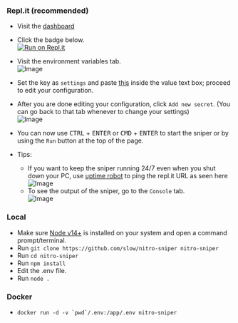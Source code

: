 ### Repl.it (recommended)


- Visit the [dashboard](https://replit.com/~)
- Click the badge below.<br/>
   [![Run on Repl.it](https://replit.com/badge/github/eternal404/nitro-sniper)](https://repl.it/github/eternal404/nitro-sniper)

- Visit the environment variables tab.<br/>
   ![Image](https://media.wtf/52361997)

- Set the key as `settings` and paste [this](https://github.com/slow/nitro-sniper/wiki/Default-Configuration) inside the value text box; proceed to edit your configuration.

- After you are done editing your configuration, click `Add new secret`. (You can go back to that tab whenever to change your settings)<br/>
   ![Image](https://media.wtf/49612563)

- You can now use <kbd>CTRL</kbd> + <kbd>ENTER</kbd> or  <kbd>CMD</kbd> + <kbd>ENTER</kbd> to start the sniper or by using the `Run` button at the top of the page.

- Tips:
   - If you want to keep the sniper running 24/7 even when you shut down your PC, use [uptime robot](https://uptimerobot.com/) to ping the repl.it URL as seen here <br />
   ![Image](https://media.wtf/88041379) <br />
   - To see the output of the sniper, go to the `Console` tab. <br />
   ![Image](https://media.wtf/37329719)

### Local
- Make sure [Node v14+](https://nodejs.org/en/) is installed on your system and open a command prompt/terminal.
- Run `git clone https://github.com/slow/nitro-sniper nitro-sniper`
- Run `cd nitro-sniper`
- Run `npm install`
- Edit the .env file.
- Run `node .`

### Docker
- ```docker run -d -v `pwd`/.env:/app/.env nitro-sniper```